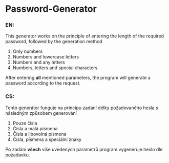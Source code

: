 # Password-Generator

### **EN:** 
This generator works on the principle of entering the length of the required password, followed by the generation method

1. Only numbers
2. Numbers and lowercase letters
3. Numbers and any letters
4. Numbers, letters and special characters

After entering **all** mentioned parameters, the program will generate a password according to the request.

### **CS:** 
Tento generátor funguje na principu zadání délky požadovaného hesla s následným způsobem generování

1. Pouze čísla
2. Čísla a malá písmena
3. Čísla a libovolná písmena
4. Čísla, písmena a speciální znaky

Po zadání **všech** víše uvedených parametrů program vygeneruje heslo dle požadavku.
